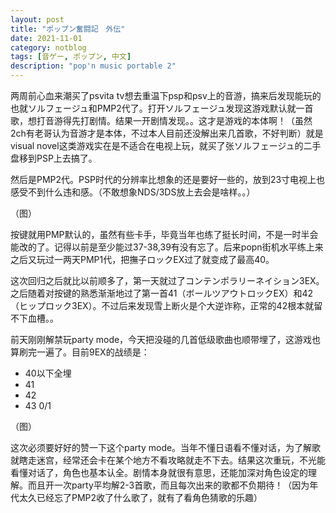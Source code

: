```yaml
---
layout: post
title: "ポップン奮闘記　外伝"
date: 2021-11-01
category: notblog
tags: [音ゲー, ポップン, 中文]
description: "pop'n music portable 2"
---
```


两周前心血来潮买了psvita tv想去重温下psp和psv上的音游，搞来后发现能玩的也就ソルフェージュ和PMP2代了。打开ソルフェージュ发现这游戏默认就一首歌，想打音游得先打剧情。结果一开剧情发现。。这才是游戏的本体啊！（虽然2ch有老哥认为音游才是本体，不过本人目前还没解出来几首歌，不好判断）就是visual novel这类游戏实在是不适合在电视上玩，就买了张ソルフェージュ的二手盘移到PSP上去搞了。

然后是PMP2代。PSP时代的分辨率比想象的还是要好一些的，放到23寸电视上也感受不到什么违和感。（不敢想象NDS/3DS放上去会是啥样。。）

（图）

按键就用PMP默认的，虽然有些卡手，毕竟当年也练了挺长时间，不是一时半会能改的了。记得以前是至少能过37-38,39有没有忘了。后来popn街机水平练上来之后又玩过一两天PMP1代，把撫子ロックEX过了就变成了最高40。

这次回归之后就比以前顺多了，第一天就过了コンテンポラリーネイション3EX。之后随着对按键的熟悉渐渐地过了第一首41（ボールツアウトロックEX）和42（ヒップロック3EX）。不过后来发现雪上断火是个大逆诈称，正常的42根本就留不下血槽。。

前天刚刚解禁玩party mode，今天把没碰的几首低级歌曲也顺带埋了，这游戏也算刷完一遍了。目前9EX的战绩是：

* 40以下全埋
* 41 
* 42 
* 43 0/1 

（图）

这次必须要好好的赞一下这个party mode。当年不懂日语看不懂对话，为了解歌就瞎走迷宫，经常还会卡在某个地方不看攻略就走不下去。结果这次重玩，不光能看懂对话了，角色也基本认全。剧情本身就很有意思，还能加深对角色设定的理解。而且开一次party平均解2-3首歌，而且每次出来的歌都不负期待！（因为年代太久已经忘了PMP2收了什么歌了，就有了看角色猜歌的乐趣）
